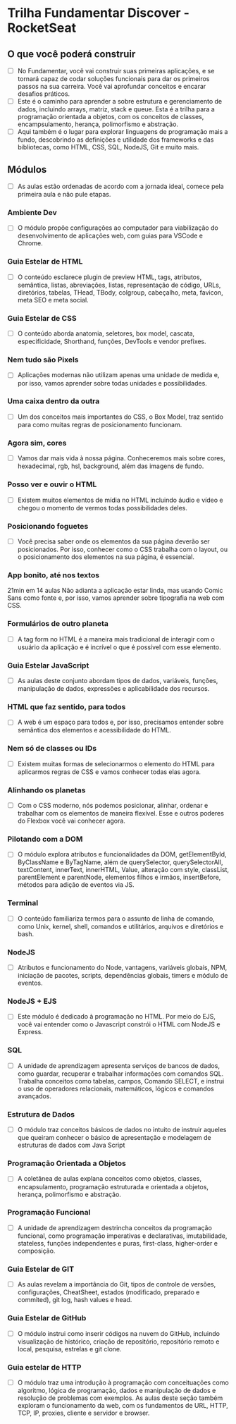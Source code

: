 # Trilha Fundamentar Discover - RocketSeat

## O que você poderá construir

- [ ] No Fundamentar, você vai construir suas primeiras aplicações, e se tornará capaz de codar soluções funcionais para dar os primeiros passos na sua carreira. Você vai aprofundar conceitos e encarar desafios práticos.
- [ ] Este é o caminho para aprender a sobre estrutura e gerenciamento de dados, incluindo arrays, matriz, stack e queue. Esta é a trilha para a programação orientada a objetos, com os conceitos de classes, encampsulamento, herança, polimorfismo e abstração.
- [ ] Aqui também é o lugar para explorar linguagens de programação mais a fundo, descobrindo as definições e utilidade dos frameworks e das bibliotecas, como HTML, CSS, SQL, NodeJS, Git e muito mais.

## Módulos

- [ ] As aulas estão ordenadas de acordo com a jornada ideal, comece pela primeira aula e não pule etapas.

### Ambiente Dev

- [ ] O módulo propõe configurações ao computador para viabilização do desenvolvimento de aplicações web, com guias para VSCode e Chrome.

### Guia Estelar de HTML

- [ ] O conteúdo esclarece plugin de preview HTML, tags, atributos, semântica, listas, abreviações, listas, representação de código, URLs, diretórios, tabelas, THead, TBody, colgroup, cabeçalho, meta, favicon, meta SEO e meta social.

### Guia Estelar de CSS

- [ ] O conteúdo aborda anatomia, seletores, box model, cascata, especificidade, Shorthand, funções, DevTools e vendor prefixes.

### Nem tudo são Pixels

- [ ] Aplicações modernas não utilizam apenas uma unidade de medida e, por isso, vamos aprender sobre todas unidades e possibilidades.

### Uma caixa dentro da outra

- [ ] Um dos conceitos mais importantes do CSS, o Box Model, traz sentido para como muitas regras de posicionamento funcionam.

### Agora sim, cores

- [ ] Vamos dar mais vida à nossa página. Conheceremos mais sobre cores, hexadecimal, rgb, hsl, background, além das imagens de fundo.

### Posso ver e ouvir o HTML

- [ ] Existem muitos elementos de mídia no HTML incluindo áudio e vídeo e chegou o momento de vermos todas possibilidades deles.

### Posicionando foguetes

- [ ] Você precisa saber onde os elementos da sua página deverão ser posicionados. Por isso, conhecer como o CSS trabalha com o layout, ou o posicionamento dos elementos na sua página, é essencial.

### App bonito, até nos textos

21min em 14 aulas
Não adianta a aplicação estar linda, mas usando Comic Sans como fonte e, por isso, vamos aprender sobre tipografia na web com CSS.

### Formulários de outro planeta

- [ ] A tag form no HTML é a maneira mais tradicional de interagir com o usuário da aplicação e é incrível o que é possível com esse elemento.

### Guia Estelar JavaScript

- [ ] As aulas deste conjunto abordam tipos de dados, variáveis, funções, manipulação de dados, expressões e aplicabilidade dos recursos.

### HTML que faz sentido, para todos

- [ ] A web é um espaço para todos e, por isso, precisamos entender sobre semântica dos elementos e acessibilidade do HTML.

### Nem só de classes ou IDs

- [ ] Existem muitas formas de selecionarmos o elemento do HTML para aplicarmos regras de CSS e vamos conhecer todas elas agora.

### Alinhando os planetas

- [ ] Com o CSS moderno, nós podemos posicionar, alinhar, ordenar e trabalhar com os elementos de maneira flexível. Esse e outros poderes do Flexbox você vai conhecer agora.

### Pilotando com a DOM

- [ ] O módulo explora atributos e funcionalidades da DOM, getElementById, ByClassName e ByTagName, além de querySelector, querySelectorAll, textContent, innerText, innerHTML, Value, alteração com style, classList, parentElement e parentNode, elementos filhos e irmãos, insertBefore, métodos para adição de eventos via JS.

### Terminal

- [ ] O conteúdo familiariza termos para o assunto de linha de comando, como Unix, kernel, shell, comandos e utilitários, arquivos e diretórios e bash.

### NodeJS

- [ ] Atributos e funcionamento do Node, vantagens, variáveis globais, NPM, iniciação de pacotes, scripts, dependências globais, timers e módulo de eventos.

### NodeJS + EJS

- [ ] Este módulo é dedicado à programação no HTML. Por meio do EJS, você vai entender como o Javascript constrói o HTML com NodeJS e Express.

### SQL

- [ ] A unidade de aprendizagem apresenta serviços de bancos de dados, como guardar, recuperar e trabalhar informações com comandos SQL. Trabalha conceitos como tabelas, campos, Comando SELECT, e instrui o uso de operadores relacionais, matemáticos, lógicos e comandos avançados.

### Estrutura de Dados

- [ ] O módulo traz conceitos básicos de dados no intuito de instruir aqueles que queiram conhecer o básico de apresentação e modelagem de estruturas de dados com Java Script

### Programação Orientada a Objetos

- [ ] A coletânea de aulas explana conceitos como objetos, classes, encapsulamento, programação estruturada e orientada a objetos, herança, polimorfismo e abstração.

### Programação Funcional

- [ ] A unidade de aprendizagem destrincha conceitos da programação funcional, como programação imperativas e declarativas, imutabilidade, stateless, funções independentes e puras, first-class, higher-order e composição.

### Guia Estelar de GIT

- [ ] As aulas revelam a importância do Git, tipos de controle de versões, configurações, CheatSheet, estados (modificado, preparado e commited), git log, hash values e head.

### Guia Estelar de GitHub

- [ ] O módulo instrui como inserir códigos na nuvem do GitHub, incluindo visualização de histórico, criação de repositório, repositório remoto e local, pesquisa, estrelas e git clone.

### Guia estelar de HTTP

- [ ] O módulo traz uma introdução à programação com conceituações como algoritmo, lógica de programação, dados e manipulação de dados e resolução de problemas com exemplos. As aulas deste seção também exploram o funcionamento da web, com os fundamentos de URL, HTTP, TCP, IP, proxies, cliente e servidor e browser.
